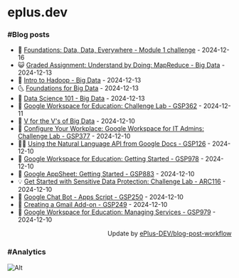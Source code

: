 # eplus.dev

### #Blog posts

<!-- BLOG-POST-LIST:START -->
 - 🧰 [Foundations: Data, Data, Everywhere - Module 1 challenge](https://eplus.dev/foundations-data-data-everywhere-module-1-challenge) - 2024-12-16
 - 😺 [Graded Assignment: Understand by Doing: MapReduce - Big Data](https://eplus.dev/graded-assignment-understand-by-doing-mapreduce-big-data) - 2024-12-13
 - 🗽 [Intro to Hadoop - Big Data](https://eplus.dev/intro-to-hadoop-big-data) - 2024-12-13
 - 🌜 [Foundations for Big Data](https://eplus.dev/foundations-for-big-data) - 2024-12-13
 - 📝 [Data Science 101 - Big Data](https://eplus.dev/data-science-101-big-data) - 2024-12-13
 - 🚀 [Google Workspace for Education: Challenge Lab - GSP362](https://eplus.dev/google-workspace-for-education-challenge-lab-gsp362) - 2024-12-11
 - 💼 [V for the V&#39;s of Big Data](https://eplus.dev/v-for-the-vs-of-big-data) - 2024-12-10
 - 🦣 [Configure Your Workplace: Google Workspace for IT Admins: Challenge Lab - GSP377](https://eplus.dev/configure-your-workplace-google-workspace-for-it-admins-challenge-lab-gsp377) - 2024-12-10
 - 👨‍🏫 [Using the Natural Language API from Google Docs - GSP126](https://eplus.dev/using-the-natural-language-api-from-google-docs-gsp126) - 2024-12-10
 - 🔭 [Google Workspace for Education: Getting Started - GSP978](https://eplus.dev/google-workspace-for-education-getting-started-gsp978) - 2024-12-10
 - 🤡 [Google AppSheet: Getting Started - GSP883](https://eplus.dev/google-appsheet-getting-started-gsp883) - 2024-12-10
 - 💡 [Get Started with Sensitive Data Protection: Challenge Lab - ARC116](https://eplus.dev/get-started-with-sensitive-data-protection-challenge-lab-arc116) - 2024-12-10
 - 🦣 [Google Chat Bot - Apps Script - GSP250](https://eplus.dev/google-chat-bot-apps-script-gsp250) - 2024-12-10
 - 💪 [Creating a Gmail Add-on - GSP249](https://eplus.dev/creating-a-gmail-add-on-gsp249) - 2024-12-10
 - 🤡 [Google Workspace for Education: Managing Services - GSP979](https://eplus.dev/google-workspace-for-education-managing-services-gsp979) - 2024-12-10<!-- BLOG-POST-LIST:END -->

<div align="right">
  Update by <a target="_blank"
    href="https://github.com/ePlus-DEV/blog-post-workflow">ePlus-DEV/blog-post-workflow</a>
</div>

### #Analytics
![Alt](https://repobeats.axiom.co/api/embed/9990f7cddfbad8d834990b10ccad05f81ac1096f.svg "Repobeats analytics image")
